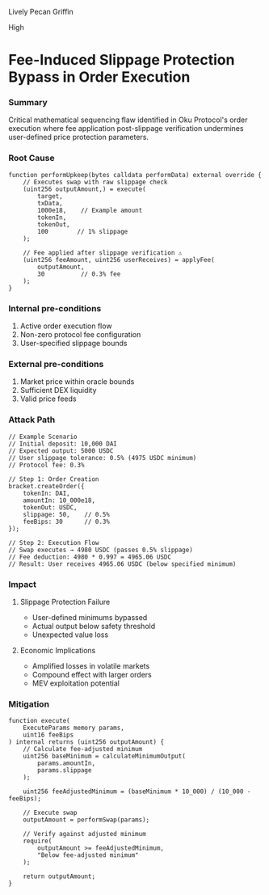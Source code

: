 Lively Pecan Griffin

High

# Fee-Induced Slippage Protection Bypass in Order Execution

### Summary

Critical mathematical sequencing flaw identified in Oku Protocol's order execution where fee application post-slippage verification undermines user-defined price protection parameters.

### Root Cause

```solidity
function performUpkeep(bytes calldata performData) external override {
    // Executes swap with raw slippage check
    (uint256 outputAmount,) = execute(
        target,
        txData,
        1000e18,    // Example amount
        tokenIn,
        tokenOut,
        100        // 1% slippage
    );
    
    // Fee applied after slippage verification ⚠️
    (uint256 feeAmount, uint256 userReceives) = applyFee(
        outputAmount,
        30          // 0.3% fee
    );
}
```

### Internal pre-conditions

1. Active order execution flow
2. Non-zero protocol fee configuration
3. User-specified slippage bounds

### External pre-conditions

1. Market price within oracle bounds
2. Sufficient DEX liquidity
3. Valid price feeds

### Attack Path

```solidity
// Example Scenario
// Initial deposit: 10,000 DAI
// Expected output: 5000 USDC
// User slippage tolerance: 0.5% (4975 USDC minimum)
// Protocol fee: 0.3%

// Step 1: Order Creation
bracket.createOrder({
    tokenIn: DAI,
    amountIn: 10_000e18,
    tokenOut: USDC,
    slippage: 50,    // 0.5%
    feeBips: 30      // 0.3%
});

// Step 2: Execution Flow
// Swap executes → 4980 USDC (passes 0.5% slippage)
// Fee deduction: 4980 * 0.997 = 4965.06 USDC
// Result: User receives 4965.06 USDC (below specified minimum)
```

### Impact

1. Slippage Protection Failure
    
    - User-defined minimums bypassed
    - Actual output below safety threshold
    - Unexpected value loss
2. Economic Implications
    
    - Amplified losses in volatile markets
    - Compound effect with larger orders
    - MEV exploitation potential

### Mitigation

```solidity
function execute(
    ExecuteParams memory params,
    uint16 feeBips
) internal returns (uint256 outputAmount) {
    // Calculate fee-adjusted minimum
    uint256 baseMinimum = calculateMinimumOutput(
        params.amountIn,
        params.slippage
    );
    
    uint256 feeAdjustedMinimum = (baseMinimum * 10_000) / (10_000 - feeBips);
    
    // Execute swap
    outputAmount = performSwap(params);
    
    // Verify against adjusted minimum
    require(
        outputAmount >= feeAdjustedMinimum,
        "Below fee-adjusted minimum"
    );
    
    return outputAmount;
}
```